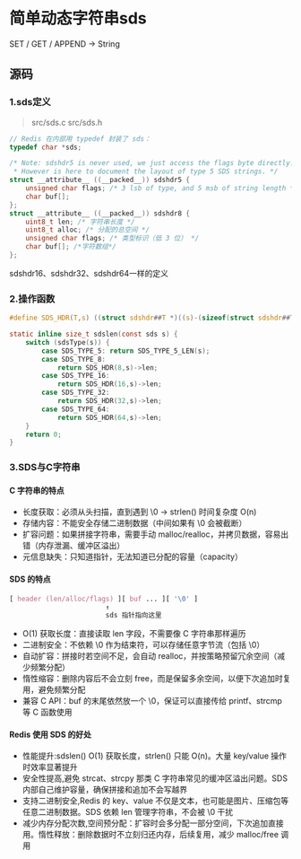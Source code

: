 # 简单动态字符串sds
SET / GET / APPEND → String
## 源码
### 1.sds定义
> src/sds.c   src/sds.h
```c
// Redis 在内部用 typedef 封装了 sds：
typedef char *sds;

/* Note: sdshdr5 is never used, we just access the flags byte directly.
 * However is here to document the layout of type 5 SDS strings. */
struct __attribute__ ((__packed__)) sdshdr5 {
    unsigned char flags; /* 3 lsb of type, and 5 msb of string length */
    char buf[];
};
struct __attribute__ ((__packed__)) sdshdr8 {
    uint8_t len; /* 字符串长度 */
    uint8_t alloc; /* 分配的总空间 */
    unsigned char flags; /* 类型标识（低 3 位） */
    char buf[]; /*字符数组*/
};

```
sdshdr16、sdshdr32、sdshdr64一样的定义

### 2.操作函数
```c
#define SDS_HDR(T,s) ((struct sdshdr##T *)((s)-(sizeof(struct sdshdr##T))))

static inline size_t sdslen(const sds s) {
    switch (sdsType(s)) {
        case SDS_TYPE_5: return SDS_TYPE_5_LEN(s);
        case SDS_TYPE_8:
            return SDS_HDR(8,s)->len;
        case SDS_TYPE_16:
            return SDS_HDR(16,s)->len;
        case SDS_TYPE_32:
            return SDS_HDR(32,s)->len;
        case SDS_TYPE_64:
            return SDS_HDR(64,s)->len;
    }
    return 0;
}
```
### 3.SDS与C字符串
#### C 字符串的特点
- 长度获取：必须从头扫描，直到遇到 \0 → strlen() 时间复杂度 O(n)
- 存储内容：不能安全存储二进制数据（中间如果有 \0 会被截断）
- 扩容问题：如果拼接字符串，需要手动 malloc/realloc，并拷贝数据，容易出错（内存泄漏、缓冲区溢出）
- 元信息缺失：只知道指针，无法知道已分配的容量（capacity）

#### SDS 的特点

```css
[ header (len/alloc/flags) ][ buf ... ][ '\0' ]
                        ↑
                        sds 指针指向这里
```

- O(1) 获取长度：直接读取 len 字段，不需要像 C 字符串那样遍历
- 二进制安全：不依赖 \0 作为结束符，可以存储任意字节流（包括 \0）
- 自动扩容：拼接时若空间不足，会自动 realloc，并按策略预留冗余空间（减少频繁分配）
- 惰性缩容：删除内容后不会立刻 free，而是保留多余空间，以便下次追加时复用，避免频繁分配
- 兼容 C API：buf 的末尾依然放一个 \0，保证可以直接传给 printf、strcmp 等 C 函数使用

#### Redis 使用 SDS 的好处
- 性能提升:sdslen() O(1) 获取长度，strlen() 只能 O(n)。大量 key/value 操作时效率显著提升
- 安全性提高,避免 strcat、strcpy 那类 C 字符串常见的缓冲区溢出问题。SDS 内部自己维护容量，确保拼接和追加不会写越界
- 支持二进制安全,Redis 的 key、value 不仅是文本，也可能是图片、压缩包等任意二进制数据。SDS 依赖 len 管理字符串，不会被 \0 干扰
- 减少内存分配次数,空间预分配：扩容时会多分配一部分空间，下次追加直接用。惰性释放：删除数据时不立刻归还内存，后续复用，减少 malloc/free 调用
